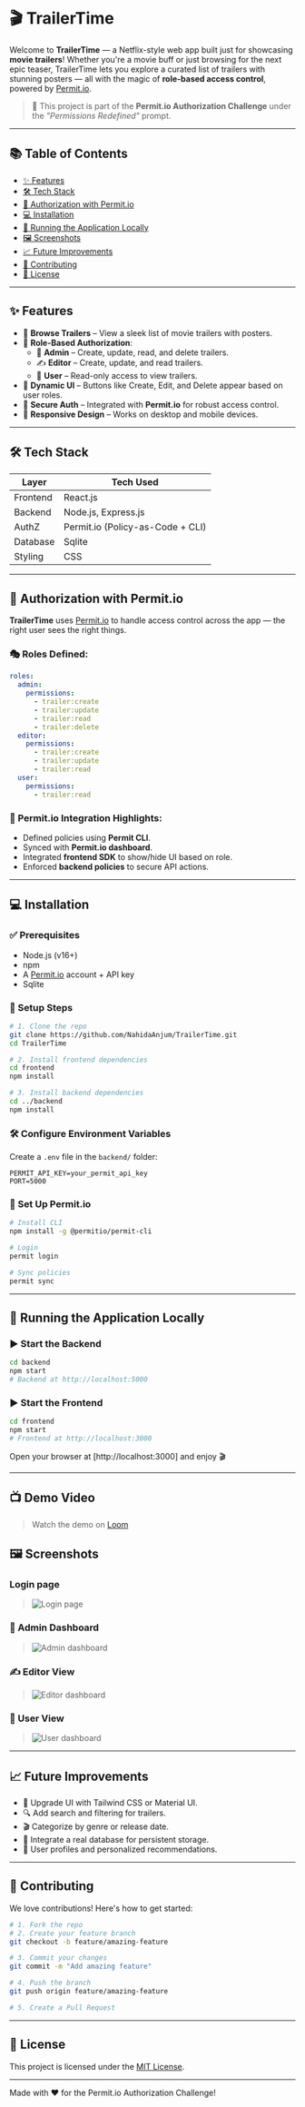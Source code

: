 # 🎬 TrailerTime

Welcome to **TrailerTime** — a Netflix-style web app built just for showcasing **movie trailers**! Whether you're a movie buff or just browsing for the next epic teaser, TrailerTime lets you explore a curated list of trailers with stunning posters — all with the magic of **role-based access control**, powered by [Permit.io](https://www.permit.io).

> 🚀 This project is part of the **Permit.io Authorization Challenge** under the _"Permissions Redefined"_ prompt.

---

## 📚 Table of Contents

- [✨ Features](#-features)
- [🛠️ Tech Stack](#-tech-stack)
- [🔐 Authorization with Permit.io](#-authorization-with-permitio)
- [💻 Installation](#-installation)
- [🚀 Running the Application Locally](#-running-the-application-locally)
- [🖼️ Screenshots](#-screenshots)
- [📈 Future Improvements](#-future-improvements)
- [🤝 Contributing](#-contributing)
- [📄 License](#-license)

---

## ✨ Features

- 🎥 **Browse Trailers** – View a sleek list of movie trailers with posters.
- 🔐 **Role-Based Authorization**:
  - 👑 **Admin** – Create, update, read, and delete trailers.
  - ✍️ **Editor** – Create, update, and read trailers.
  - 👤 **User** – Read-only access to view trailers.
- 🧠 **Dynamic UI** – Buttons like Create, Edit, and Delete appear based on user roles.
- 🔑 **Secure Auth** – Integrated with **Permit.io** for robust access control.
- 📱 **Responsive Design** – Works on desktop and mobile devices.

---

## 🛠️ Tech Stack

| Layer       | Tech Used                         |
|-------------|-----------------------------------|
| Frontend    | React.js                          |
| Backend     | Node.js, Express.js               |
| AuthZ       | Permit.io (Policy-as-Code + CLI)  |
| Database    | Sqlite                            |
| Styling     | CSS                               |

---

## 🔐 Authorization with Permit.io

**TrailerTime** uses [Permit.io](https://www.permit.io) to handle access control across the app — the right user sees the right things.

### 🎭 Roles Defined:

```yaml
roles:
  admin:
    permissions:
      - trailer:create
      - trailer:update
      - trailer:read
      - trailer:delete
  editor:
    permissions:
      - trailer:create
      - trailer:update
      - trailer:read
  user:
    permissions:
      - trailer:read
```

### 🔧 Permit.io Integration Highlights:

- Defined policies using **Permit CLI**.
- Synced with **Permit.io dashboard**.
- Integrated **frontend SDK** to show/hide UI based on role.
- Enforced **backend policies** to secure API actions.

---

## 💻 Installation

### ✅ Prerequisites

- Node.js (v16+)
- npm
- A [Permit.io](https://www.permit.io) account + API key
- Sqlite 

### 🧰 Setup Steps

```bash
# 1. Clone the repo
git clone https://github.com/NahidaAnjum/TrailerTime.git
cd TrailerTime

# 2. Install frontend dependencies
cd frontend
npm install

# 3. Install backend dependencies
cd ../backend
npm install
```

### 🛠️ Configure Environment Variables

Create a `.env` file in the `backend/` folder:

```env
PERMIT_API_KEY=your_permit_api_key
PORT=5000
```

### 🔄 Set Up Permit.io

```bash
# Install CLI
npm install -g @permitio/permit-cli

# Login
permit login

# Sync policies
permit sync
```

---

## 🚀 Running the Application Locally

### ▶️ Start the Backend

```bash
cd backend
npm start
# Backend at http://localhost:5000
```

### ▶️ Start the Frontend

```bash
cd frontend
npm start
# Frontend at http://localhost:3000
```

Open your browser at [http://localhost:3000] and enjoy 🎬

---
## 📺 Demo Video
> Watch the demo on [Loom](https://www.loom.com/share/83c0f91d2ca94e52b908abfda24b555f?sid=25b726e4-e21e-40ce-a4a7-a0185555c470)

## 🖼️ Screenshots

### Login page
> ![Login page](image-1.png)

### 👑 Admin Dashboard
> ![Admin dashboard](image.png)

### ✍️ Editor View
> ![Editor dashboard](image-2.png)

### 👤 User View
> ![User dashboard](image-3.png)

---

## 📈 Future Improvements

- 🎨 Upgrade UI with Tailwind CSS or Material UI.
- 🔍 Add search and filtering for trailers.
- 🎬 Categorize by genre or release date.
- 💾 Integrate a real database for persistent storage.
- 🙍 User profiles and personalized recommendations.

---

## 🤝 Contributing

We love contributions! Here's how to get started:

```bash
# 1. Fork the repo
# 2. Create your feature branch
git checkout -b feature/amazing-feature

# 3. Commit your changes
git commit -m "Add amazing feature"

# 4. Push the branch
git push origin feature/amazing-feature

# 5. Create a Pull Request
```

---

## 📄 License

This project is licensed under the [MIT License](./LICENSE).

---

Made with ❤️ for the Permit.io Authorization Challenge!